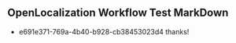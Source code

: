 ## OpenLocalization Workflow Test MarkDown
* e691e371-769a-4b40-b928-cb38453023d4 
thanks!<!--HONumber=Feb16_HO5-->
